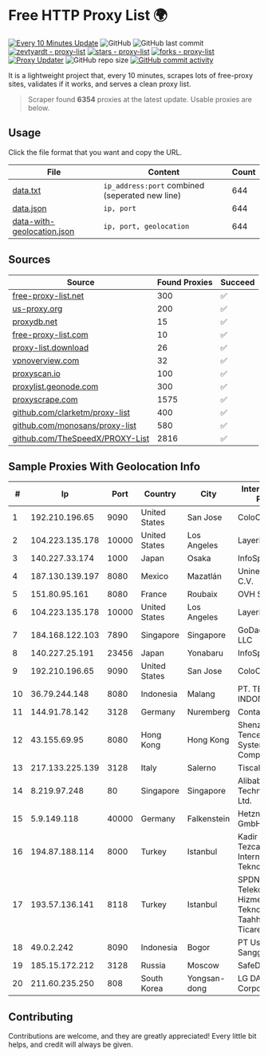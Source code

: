 
# Free HTTP Proxy List 🌍

[![Every 10 Minutes Update](https://github.com/mertguvencli/http-proxy-list/actions/workflows/main.yml/badge.svg?branch=main)](https://github.com/mertguvencli/http-proxy-list/actions/workflows/main.yml)
![GitHub](https://img.shields.io/github/license/mertguvencli/http-proxy-list)
![GitHub last commit](https://img.shields.io/github/last-commit/mertguvencli/http-proxy-list)
[![zevtyardt - proxy-list](https://img.shields.io/static/v1?label=zevtyardt&message=proxy-list&color=blue&logo=github)](https://github.com/zevtyardt/proxy-list "Go to GitHub repo")
[![stars - proxy-list](https://img.shields.io/github/stars/zevtyardt/proxy-list?style=social)](https://github.com/zevtyardt/proxy-list)
[![forks - proxy-list](https://img.shields.io/github/forks/zevtyardt/proxy-list?style=social)](https://github.com/zevtyardt/proxy-list)
[![Proxy Updater](https://github.com/zevtyardt/proxy-list/workflows/Proxy%20Updater/badge.svg)](https://github.com/zevtyardt/proxy-list/actions?query=workflow:"Proxy+Updater")
![GitHub repo size](https://img.shields.io/github/repo-size/zevtyardt/proxy-list)
[![GitHub commit activity](https://img.shields.io/github/commit-activity/m/zevtyardt/proxy-list?logo=commits)](https://github.com/zevtyardt/proxy-list/commits/main)

It is a lightweight project that, every 10 minutes, scrapes lots of free-proxy sites, validates if it works, and serves a clean proxy list.

> Scraper found **6354** proxies at the latest update. Usable proxies are below.

## Usage

Click the file format that you want and copy the URL.

|File|Content|Count|
|----|-------|-----|
|[data.txt](https://raw.githubusercontent.com/mertguvencli/http-proxy-list/main/proxy-list/data.txt)|`ip_address:port` combined (seperated new line)|644|
|[data.json](https://raw.githubusercontent.com/mertguvencli/http-proxy-list/main/proxy-list/data.json)|`ip, port`|644|
|[data-with-geolocation.json](https://raw.githubusercontent.com/mertguvencli/http-proxy-list/main/proxy-list/data-with-geolocation.json)|`ip, port, geolocation`|644|

## Sources

|Source|Found Proxies|Succeed|
|------|-------------|-------|
|[free-proxy-list.net](https://free-proxy-list.net)|300|✅|
|[us-proxy.org](https://www.us-proxy.org)|200|✅|
|[proxydb.net](http://proxydb.net)|15|✅|
|[free-proxy-list.com](https://free-proxy-list.com/?page=&port=&type%5B%5D=http&type%5B%5D=https&up_time=0&search=Search)|10|✅|
|[proxy-list.download](https://www.proxy-list.download/HTTP)|26|✅|
|[vpnoverview.com](https://vpnoverview.com/privacy/anonymous-browsing/free-proxy-servers)|32|✅|
|[proxyscan.io](https://www.proxyscan.io)|100|✅|
|[proxylist.geonode.com](https://proxylist.geonode.com/api/proxy-list?limit=300&page=1&sort_by=lastChecked&sort_type=desc&protocols=http,https)|300|✅|
|[proxyscrape.com](https://api.proxyscrape.com/v2/?request=displayproxies&protocol=http&timeout=10000&country=all&ssl=all&anonymity=all)|1575|✅|
|[github.com/clarketm/proxy-list](https://raw.githubusercontent.com/clarketm/proxy-list/master/proxy-list-raw.txt)|400|✅|
|[github.com/monosans/proxy-list](https://raw.githubusercontent.com/monosans/proxy-list/main/proxies/http.txt)|580|✅|
|[github.com/TheSpeedX/PROXY-List](https://raw.githubusercontent.com/TheSpeedX/PROXY-List/master/http.txt)|2816|✅|


## Sample Proxies With Geolocation Info

|#|Ip|Port|Country|City|Internet Service Provider|
|-|--|----|-------|----|-------------------------|
|1|192.210.196.65|9090|United States|San Jose|ColoCrossing|
|2|104.223.135.178|10000|United States|Los Angeles|LayerHost|
|3|140.227.33.174|1000|Japan|Osaka|InfoSphere|
|4|187.130.139.197|8080|Mexico|Mazatlán|Uninet S.A. de C.V.|
|5|151.80.95.161|8080|France|Roubaix|OVH SAS|
|6|104.223.135.178|10000|United States|Los Angeles|LayerHost|
|7|184.168.122.103|7890|Singapore|Singapore|GoDaddy.com, LLC|
|8|140.227.25.191|23456|Japan|Yonabaru|InfoSphere|
|9|192.210.196.65|9090|United States|San Jose|ColoCrossing|
|10|36.79.244.148|8080|Indonesia|Malang|PT. TELKOM INDONESIA|
|11|144.91.78.142|3128|Germany|Nuremberg|Contabo GmbH|
|12|43.155.69.95|8080|Hong Kong|Hong Kong|Shenzhen Tencent Computer Systems Company Limited|
|13|217.133.225.139|3128|Italy|Salerno|Tiscali Italia SpA|
|14|8.219.97.248|80|Singapore|Singapore|Alibaba (US) Technology Co., Ltd.|
|15|5.9.149.118|40000|Germany|Falkenstein|Hetzner Online GmbH|
|16|194.87.188.114|8000|Turkey|Istanbul|Kadir Huseyin Tezcan Nosspeed Internet Teknolojileri|
|17|193.57.136.141|8118|Turkey|Istanbul|SPDNet Telekomunikasyon Hizmetleri Bilgi Teknolojileri Taahhut Sanayi Ve Ticare|
|18|49.0.2.242|8090|Indonesia|Bogor|PT Usaha Adi Sanggoro|
|19|185.15.172.212|3128|Russia|Moscow|SafeData LLC|
|20|211.60.235.250|808|South Korea|Yongsan-dong|LG DACOM Corporation|



## Contributing

Contributions are welcome, and they are greatly appreciated! Every
little bit helps, and credit will always be given.

